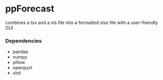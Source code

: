 # ppForecast

combines a tsv and a xls file into a formatted xlsx file with a user-friendly GUI

### Dependencies

* pandas
* numpy
* pillow
* openpyxl
* xlrd
